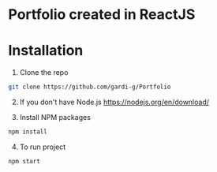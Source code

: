 # Portfolio created in ReactJS

# Installation 
  1. Clone the repo 
   ```sh
   git clone https://github.com/gardi-g/Portfolio
   ```
  2. If you don't have Node.js https://nodejs.org/en/download/
 
  3. Install NPM packages
   ```sh
   npm install
   ```
   4. To run project
   ```sh
   npm start
   ```
